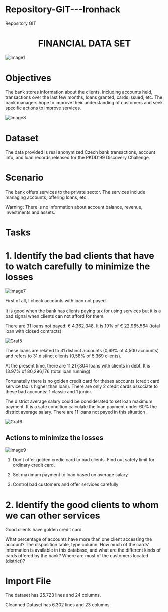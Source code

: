 # Repository-GIT---Ironhack
Repository GIT 
<h1 align="center"> FINANCIAL DATA SET </h1>

![Image1](https://user-images.githubusercontent.com/99502330/162427935-e6ee1c11-9598-4468-a260-2f4fe35b32c6.jpg)


<h1 align="left"> Objectives </h1>

The bank stores information about the clients, including accounts held, transactions over the last few months, loans granted, cards issued, etc. 
The bank managers hope to improve their understanding of customers and seek specific actions to improve services.


![Image8](https://user-images.githubusercontent.com/99502330/162427411-4151cfd3-bb82-499d-8ab9-f4781704c8c3.jpg)

<h1 align="left"> Dataset </h1>

The data provided is real anonymized Czech bank transactions, account info, and loan records released for the PKDD'99 Discovery Challenge.


<h1 align="left"> Scenario </h1>

The bank offers services to the private sector. The services include managing accounts, offering loans, etc.


Warning: There is no information about account balance, revenue, investments and assets. 


<h1 align="left"> Tasks </h1>


<h1 align="left"> 1. Identify the bad clients that have to watch carefully to minimize the losses </h1>


![Image7](https://user-images.githubusercontent.com/99502330/162592623-00aee595-7327-4ebe-95cc-06fbc13c6d6d.jpg)

First of all, I check accounts with loan not payed. 

It is good when the bank has clients paying tax for using services but it is a bad signal when clients can not afford for them.

There are 31 loans not payed: € 4,362,348. It is 19% of € 22,965,564 (total loan with closed contracts).

![Graf5](https://user-images.githubusercontent.com/99502330/162592539-93636263-985f-4f01-9851-9e680e9c9f9d.png)


These loans are related to 31 distinct accounts (0,69% of 4,500 accounts) and refers to 31 distinct clients (0,58% of 5,369 clients).

At the present time, there are 11,217,804 loans with clients in debt. It is 13.97% of 80,296,176 (total loan running)

Fortunatelly there is no golden credit card for theses accounts (credit card service tax is higher than loan). There are only 2 credit cards associate to these bad accounts: 1 classic and 1 junior.

The district average salary could be considerated to set loan maximum payment. It is a safe condition calculate the loan payment under 60% the district average salary. There are 11 loans not payed in this situation . 

![Graf6](https://user-images.githubusercontent.com/99502330/162593673-5245936a-9012-4703-bac2-bf8c9b3084a2.png)


<h2 align="left"> Actions to minimize the losses </h2>


![Image9](https://user-images.githubusercontent.com/99502330/162592673-efcc9feb-6a56-4a7f-ac21-4eab35bce3b2.jpg)

1. Don't offer golden credic card to bad clients. Find out safety limit for ordinary credit card.

2. Set maximum payment to loan based on average salary

3. Control bad customers and offer services carefully


<h1 align="left"> 2. Identify the good clients to whom we can other services </h1>

Good clients have golden credit card.





What percentage of accounts have more than one client accessing the account? The disposition table, type column.
How much of the cards’ information is available in this database, and what are the different kinds of cards offered by the bank?
Where are most of the customers located (district)?



<h1 align="left"> Import File </h1>

The dataset has 25.723 lines and 24 columns.

Cleanned Dataset has 6.302 lines and 23 columns.


